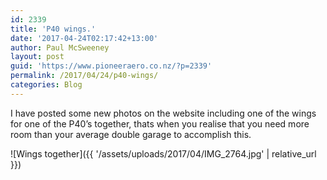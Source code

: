 ```yaml
---
id: 2339
title: 'P40 wings.'
date: '2017-04-24T02:17:42+13:00'
author: Paul McSweeney
layout: post
guid: 'https://www.pioneeraero.co.nz/?p=2339'
permalink: /2017/04/24/p40-wings/
categories: Blog
---
```


I have posted some new photos on the website including one of the wings for one of the P40’s together, thats when you realise that you need more room than your average double garage to accomplish this.

![Wings together]({{ '/assets/uploads/2017/04/IMG_2764.jpg' | relative_url }})
